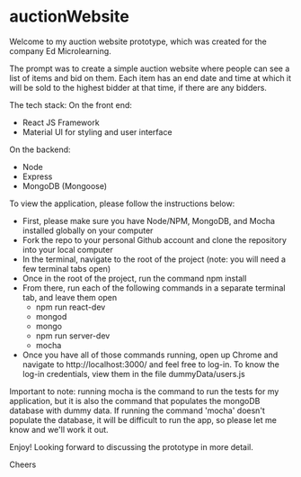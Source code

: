 # auctionWebsite

Welcome to my auction website prototype, which was created for the company Ed Microlearning.  

The prompt was to create a simple auction website where people can see a list of items and bid on them.
Each item has an end date and time at which it will be sold to the highest bidder at that time, if there are any bidders.

The tech stack:
On the front end:
- React JS Framework
- Material UI for styling and user interface

On the backend: 
- Node
- Express
- MongoDB (Mongoose)

To view the application, please follow the instructions below:
- First, please make sure you have Node/NPM, MongoDB, and Mocha installed globally on your computer
- Fork the repo to your personal Github account and clone the repository into your local computer
- In the terminal, navigate to the root of the project (note: you will need a few terminal tabs open)
- Once in the root of the project, run the command npm install
- From there, run each of the following commands in a separate terminal tab, and leave them open
    - npm run react-dev
    - mongod
    - mongo
    - npm run server-dev
    - mocha
- Once you have all of those commands running, open up Chrome and navigate to http://localhost:3000/ and feel free to log-in.
To know the log-in credentials, view them in the file dummyData/users.js


Important to note: running mocha is the command to run the tests for my application, but it is also the command that populates the mongoDB database with dummy data.
If running the command 'mocha' doesn't populate the database, it will be difficult to run the app, so please let me know and we'll work it out.

Enjoy! Looking forward to discussing the prototype in more detail.


Cheers